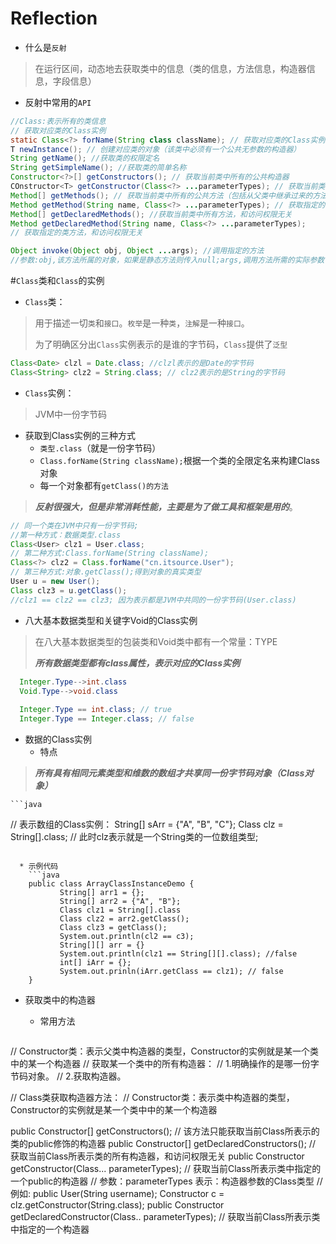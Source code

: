 # Reflection
* 什么是`反射`

>在运行区间，动态地去获取类中的信息（类的信息，方法信息，构造器信息，字段信息）

* 反射中常用的`API`

```java
//Class:表示所有的类信息
// 获取对应类的Class实例
static Class<?> forName(String class className); // 获取对应类的Class实例
T newInstance(); // 创建对应类的对象（该类中必须有一个公共无参数的构造器）
String getName(); //获取类的权限定名
String getSimpleName(); //获取类的简单名称
Constructor<?>[] getConstructors(); // 获取当前类中所有的公共构造器
COnstructor<T> getConstructor(Class<?> ...parameterTypes); // 获取当前类中指定的构造方法
Method[] getMethods(); // 获取当前类中所有的公共方法（包括从父类中继承过来的方法）
Method getMethod(String name, Class<?> ...parameterTypes); // 获取指定的类方法
Method[] getDeclaredMethods(); //获取当前类中所有方法，和访问权限无关
Method getDeclaredMethod(String name, Class<?> ...parameterTypes);
// 获取指定的类方法，和访问权限无关

Object invoke(Object obj, Object ...args); //调用指定的方法
//参数:obj,该方法所属的对象，如果是静态方法则传入null;args,调用方法所需的实际参数
```

#`Class`类和`Class`的实例
* `Class`类：

>用于描述一切`类`和`接口`。`枚举`是一种`类`，`注解`是一种`接口`。
>
>为了明确区分出`Class`实例表示的是谁的字节码，`Class`提供了`泛型`

```java
Class<Date> clzl = Date.class; //clzl表示的是Date的字节码
Class<String> clz2 = String.class; // clz2表示的是String的字节码
```


* `Class`实例：

>JVM中一份字节码

* 获取到Class实例的三种方式
  * `类型.class`（就是一份字节码）
  * `Class.forName(String className);`根据一个类的全限定名来构建Class对象
  * 每一个对象都有`getClass()的方法`

>***反射很强大，但是非常消耗性能，主要是为了做工具和框架是用的***。

```java
// 同一个类在JVM中只有一份字节码;
//第一种方式：数据类型.class
Class<User> clz1 = User.class;
// 第二种方式:Class.forName(String className);
Class<?> clz2 = Class.forName("cn.itsource.User");
// 第三种方式:对象.getClass();得到对象的真实类型
User u = new User();
Class clz3 = u.getClass();
//clz1 == clz2 == clz3; 因为表示都是JVM中共同的一份字节码(User.class)
```

* 八大基本数据类型和关键字Void的Class实例

>在八大基本数据类型的包装类和Void类中都有一个常量：TYPE
>
>***所有数据类型都有class属性，表示对应的Class实例***

```java
  Integer.Type-->int.class
  Void.Type-->void.class
  
  Integer.Type == int.class; // true
  Integer.Type == Integer.class; // false
```

* 数据的Class实例
  * 特点
 >***所有具有相同元素类型和维数的数组才共享同一份字节码对象（Class对象）***

    ```java
 // 表示数组的Class实例：
String[] sArr = {"A", "B", "C"};
Class clz = String[].class; // 此时clz表示就是一个String类的一位数组类型;
```

  * 示例代码
    ```java
    public class ArrayClassInstanceDemo {
           String[] arr1 = {};
           String[] arr2 = {"A", "B"};
           Class clz1 = String[].class
           Class clz2 = arr2.getClass();
           Class clz3 = getClass();
           System.out.println(cl2 == c3);
           String[][] arr = {}
           System.out.println(clz1 == String[][].class); //false
           int[] iArr = {};
           System.out.prinln(iArr.getClass == clz1); // false
    }
  ```
* 获取类中的构造器

  * 常用方法
 
  ```java
 // Constructor<T>类：表示父类中构造器的类型，Constructor的实例就是某一个类中的某一个构造器
 // 获取某一个类中的所有构造器：
 // 1.明确操作的是哪一份字节码对象。
 // 2.获取构造器。
 
 // Class类获取构造器方法：
 // Constructor类：表示类中构造器的类型，Constructor的实例就是某一个类中中的某一个构造器
  
  public Constructor<?>[] getConstructors(); // 该方法只能获取当前Class所表示的类的public修饰的构造器
  public Constructor<?>[] getDeclaredConstructors(); // 获取当前Class所表示类的所有构造器，和访问权限无关
  public Constructor<T> getConstructor(Class<?>... parameterTypes); // 获取当前Class所表示类中指定的一个public的构造器
  // 参数：parameterTypes 表示：构造器参数的Class类型
  // 例如:
  public User(String username);
  Constructor c = clz.getConstructor(String.class);
  public Constructor<T> getDeclaredConstructor(Class<?>.. parameterTypes); // 获取当前Class所表示类中指定的一个构造器
  ```









